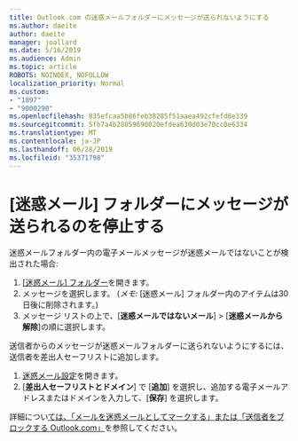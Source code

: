 ```yaml
---
title: Outlook.com の迷惑メールフォルダーにメッセージが送られないようにする
ms.author: daeite
author: daeite
manager: joallard
ms.date: 5/16/2019
ms.audience: Admin
ms.topic: article
ROBOTS: NOINDEX, NOFOLLOW
localization_priority: Normal
ms.custom:
- "1897"
- "9000290"
ms.openlocfilehash: 835efcaa5b86feb38285f51aaea492cfefd8e339
ms.sourcegitcommit: 5fb7a4b28859690020efdea630d03e70cc0e6334
ms.translationtype: MT
ms.contentlocale: ja-JP
ms.lasthandoff: 06/28/2019
ms.locfileid: "35371798"
---
```

# <a name="stop-messages-from-going-to-your-junk-email-folder"></a>[迷惑メール] フォルダーにメッセージが送られるのを停止する

迷惑メールフォルダー内の電子メールメッセージが迷惑メールではないことが検出された場合:

1. [[迷惑メール] フォルダー](https://outlook.live.com/mail/junkemail)を開きます。
1. メッセージを選択します。 (*メモ:* [迷惑メール] フォルダー内のアイテムは30日後に削除されます。)
1. メッセージ リストの上で、[**迷惑メールではないメール**] > [**迷惑メールから解除**]の順に選択します。

送信者からのメッセージが迷惑メールフォルダーに送られないようにするには、送信者を差出人セーフリストに追加します。

1. [迷惑メール設定](https://go.microsoft.com/fwlink/?linkid=2035804)を開きます。
1. [**差出人セーフリストとドメイン**] で [**追加**] を選択し、追加する電子メールアドレスまたはドメインを入力して、[**保存**] を選択します。

詳細につい[ては、「メールを迷惑メールとしてマークする」または「送信者をブロックする Outlook.com」](https://support.office.com/article/a3ece97b-82f8-4a5e-9ac3-e92fa6427ae4)を参照してください。
